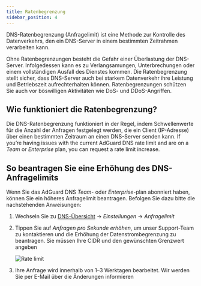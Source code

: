 ```yaml
---
title: Ratenbegrenzung
sidebar_position: 4
---
```


DNS-Ratenbegrenzung (Anfragelimit) ist eine Methode zur Kontrolle des Datenverkehrs, den ein DNS-Server in einem bestimmten Zeitrahmen verarbeiten kann.

Ohne Ratenbegrenzungen besteht die Gefahr einer Überlastung der DNS-Server. Infolgedessen kann es zu Verlangsamungen, Unterbrechungen oder einem vollständigen Ausfall des Dienstes kommen. Die Ratenbegrenzung stellt sicher, dass DNS-Server auch bei starkem Datenverkehr ihre Leistung und Betriebszeit aufrechterhalten können. Ratenbegrenzungen schützen Sie auch vor böswilligen Aktivitäten wie DoS- und DDoS-Angriffen.

## Wie funktioniert die Ratenbegrenzung?

Die DNS-Ratenbegrenzung funktioniert in der Regel, indem Schwellenwerte für die Anzahl der Anfragen festgelegt werden, die ein Client (IP-Adresse) über einen bestimmten Zeitraum an einen DNS-Server senden kann. If you’re having issues with the current AdGuard DNS rate limit and are on a _Team_ or _Enterprise_ plan, you can request a rate limit increase.

## So beantragen Sie eine Erhöhung des DNS-Anfragelimits

Wenn Sie das AdGuard DNS _Team_- oder _Enterprise_-plan abonniert haben, können Sie ein höheres Anfragelimit beantragen. Befolgen Sie dazu bitte die nachstehenden Anweisungen:

1. Wechseln Sie zu [DNS-Übersicht](https://adguard-dns.io/dashboard/) → _Einstellungen_ → _Anfragelimit_

2. Tippen Sie auf _Anfragen pro Sekunde erhöhen_, um unser Support-Team zu kontaktieren und die Erhöhung der Datenstrombegrenzung zu beantragen. Sie müssen Ihre CIDR und den gewünschten Grenzwert angeben

   ![Rate limit](https://cdn.adtidy.org/content/kb/dns/private/rate_limit.png)

3. Ihre Anfrage wird innerhalb von 1–3 Werktagen bearbeitet. Wir werden Sie per E-Mail über die Änderungen informieren
